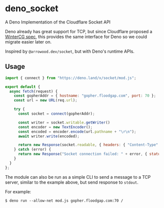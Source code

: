 # deno_socket

A Deno Implementation of the Cloudflare Socket API

Deno already has great support for TCP, but since Cloudflare proposed a 
[WinterCG spec](https://sockets-api.proposal.wintercg.org/), this provides the
same interface for Deno so we could migrate easier later on. 

Inspired by `@arrowood.dev/socket`, but with Deno's runtime APIs.

## Usage

```js
import { connect } from "https://deno.land/x/socket/mod.js";

export default {
  async fetch(request) {
    const gopherAddr = { hostname: "gopher.floodgap.com", port: 70 };
    const url = new URL(req.url);

    try {
      const socket = connect(gopherAddr);

      const writer = socket.writable.getWriter()
      const encoder = new TextEncoder();
      const encoded = encoder.encode(url.pathname + "\r\n");
      await writer.write(encoded);

      return new Response(socket.readable, { headers: { "Content-Type": "text/plain" } });
    } catch (error) {
      return new Response("Socket connection failed: " + error, { status: 500 });
    }
  }
};
```

The module can also be run as a simple CLI to send a message to a TCP server,
similar to the example above, but send response to `stdout`.

For example:

```shell
$ deno run --allow-net mod.js gopher.floodgap.com:70 /
```